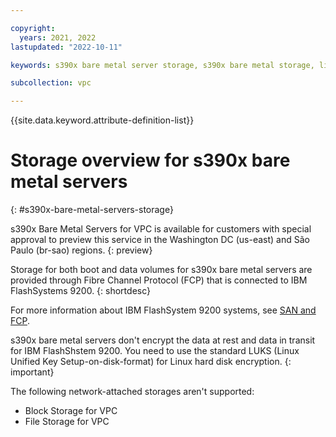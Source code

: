 ```yaml
---

copyright:
  years: 2021, 2022
lastupdated: "2022-10-11"

keywords: s390x bare metal server storage, s390x bare metal storage, linuxone bare metal storage

subcollection: vpc

---
```


{{site.data.keyword.attribute-definition-list}}

# Storage overview for s390x bare metal servers
{: #s390x-bare-metal-servers-storage}

s390x Bare Metal Servers for VPC is available for customers with special approval to preview this service in the Washington DC (us-east) and São Paulo (br-sao) regions. 
{: preview}

Storage for both boot and data volumes for s390x bare metal servers are provided through Fibre Channel Protocol (FCP) that is connected to IBM FlashSystems 9200.
{: shortdesc}

For more information about IBM FlashSystem 9200 systems, see [SAN and FCP](https://www.ibm.com/docs/en/linux-on-systems?topic=introduction-san-fcp).

s390x bare metal servers don't encrypt the data at rest and data in transit for IBM FlashShstem 9200. You need to use the standard LUKS (Linux Unified Key Setup-on-disk-format) for Linux hard disk encryption.
{: important}

The following network-attached storages aren't supported:

* Block Storage for VPC
* File Storage for VPC
